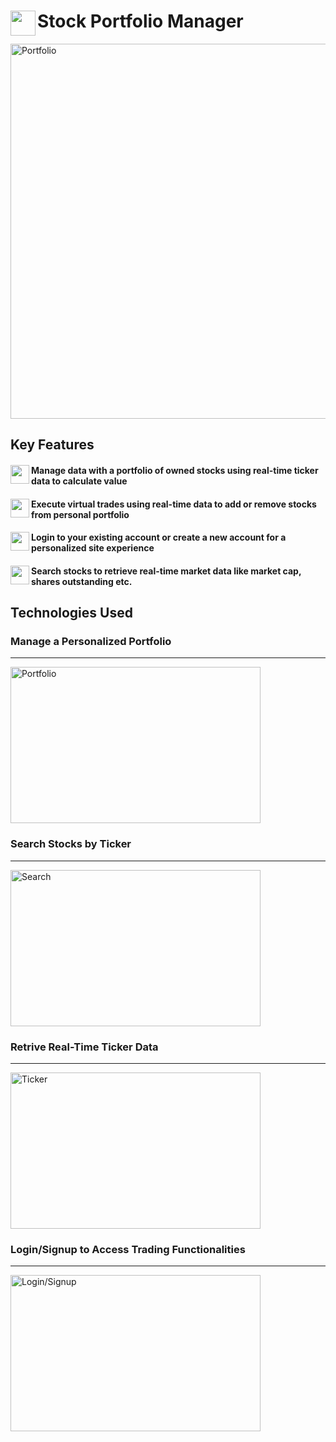 <span align="left">
  <img src="https://cdn-icons-png.freepik.com/512/12071/12071716.png" width=40 height=40 align="left" />
  <h1 align="left">Stock Portfolio Manager</h1>
</span>

<img align="center" width="600" alt="Portfolio" src="https://github.com/user-attachments/assets/ab4b3776-2fc7-424c-aea5-32cdec9590f3">

## Key Features

<div align="left">
  <img src="https://static-00.iconduck.com/assets.00/database-mysql-icon-462x512-6itsq0zm.png" width=30 height=30 align="left" />
  <h4 align="left">Manage data with a portfolio of owned stocks using real-time ticker data to calculate value</h4>
</div>
<div align="left">
  <img src="https://cdn-icons-png.flaticon.com/512/4175/4175980.png" width=30 height=30 align="left" />
  <h4 align="left"> Execute virtual trades using real-time data to add or remove stocks from personal portfolio</h4>
</div>
<div align="left">
  <img src="https://cdn-icons-png.flaticon.com/512/295/295128.png" width=30 height=30 align="left" />
  <h4 align="left">Login to your existing account or create a new account for a personalized site experience</h4>
</div>
<div align="left">
  <img src="https://freeiconshop.com/wp-content/uploads/edd/search-var-flat.png" width=30 height=30 align="left" />
  <h4 align="left">Search stocks to retrieve real-time market data like market cap, shares outstanding etc.</h4>
</div>


## Technologies Used



### Manage a Personalized Portfolio

--- 

<img width="400" height="250" alt="Portfolio" src="https://github.com/user-attachments/assets/ab4b3776-2fc7-424c-aea5-32cdec9590f3">


### Search Stocks by Ticker

---

<img width="400" height="250" alt="Search" src="https://github.com/user-attachments/assets/9b3f9e6d-509d-4cc7-a0e7-1d0888590e69">

### Retrive Real-Time Ticker Data

---

<img width="400" height="250" alt="Ticker" src="https://github.com/user-attachments/assets/2212501f-fe88-40a5-95d7-011eb85b0608">


### Login/Signup to Access Trading Functionalities

---

<img width="400" height="250" alt="Login/Signup" src="https://github.com/user-attachments/assets/47674273-5d26-45f0-a195-c2505a9255e8">

